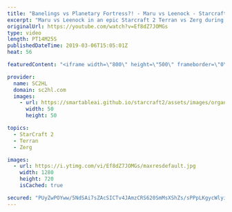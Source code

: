 ```yaml
---
title: "Banelings vs Planetary Fortress?! - Maru vs Leenock - Starcraft 2"
excerpt: "Maru vs Leenock in an epic Starcraft 2 Terran vs Zerg during the GSL Code S (스타2 ) ► http://bit.ly/SC2HLsubscribe - SUBSCRIBE to SC2HL!  ► Full VOD: https://www.youtube.com/watch?v=Qm0E2onezc0   Thank you for watching our videos! Subscribe for more StarCraft 2: Legacy of the void highlights. We also"
originalUrl: https://youtube.com/watch?v=Ef8dZ7JOMGs
type: video
length: PT14M25S
publishedDateTime: 2019-03-06T15:05:01Z
heat: 56

featuredContent: "<iframe width=\"800\" height=\"500\" frameborder=\"0\" src=\"https://www.youtube.com/embed/Ef8dZ7JOMGs\" allow=\"accelerometer; autoplay; encrypted-media; gyroscope; picture-in-picture\" allowfullscreen></iframe>"

provider:
  name: SC2HL
  domain: sc2hl.com
  images:
    - url: https://smartableai.github.io/starcraft2/assets/images/organizations/sc2hl.com-50x50.jpg
      width: 50
      height: 50

topics:
  - StarCraft 2
  - Terran
  - Zerg

images:
  - url: https://i.ytimg.com/vi/Ef8dZ7JOMGs/maxresdefault.jpg
    width: 1280
    height: 720
    isCached: true

secured: "PUyZwPOYww/5NdSAi7sZAcSICTv4JAmzCRS620SmMsXShZs/sPPpLKgycWlyiHyvgmQDxk8q9YwYLr5bOSVyWFjXB+11b3dj12BM8hGpIbY/I0hSmQ1s0VATwI/6Fy/Ax9+gdRMa8mliq0ZOSYxdw2ucGQu52nZIXIF3fSQV9AAsXmL4bs9jiBtHLAaEwQa8JNDtOWSJyG8/dMuzxx+D7HrhJLxMWpGICYl+nubZz9pdZ7DRZO+58ARvj1rOxHfEZgBVmpIuGhpPW2LtkCWqxf3tHrhWA92aGAc61BCD+FZPEcl73e2dZzkR+NyCapBW1Dk6fheXdeF8sGF1WA0dDVTq31vESZGLyId4uWu+7OcWpLg/2Y6m9To4Mpd6WQvOrQRTBPXojcUPsBApmK4urPEWYmLOo7vYC4cK3w4kzZJLNDHPRoP2ZHDIXf2aoD7I;6/e/gWYM5aqcckibJTe+2Q=="
---
```


